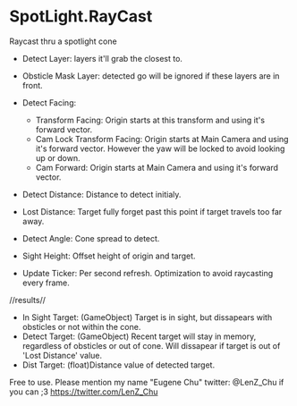 # SpotLight.RayCast
Raycast thru a spotlight cone

 - Detect Layer: layers it'll grab the closest to.
 - Obsticle Mask Layer: detected go will be ignored if these layers are in front.
 - Detect Facing:
   - Transform Facing: Origin starts at this transform and using it's forward vector.
   - Cam Lock Transform Facing: Origin starts at Main Camera and using it's forward vector. However the yaw will be locked to avoid looking up or down.
   - Cam Forward: Origin starts at Main Camera and using it's forward vector.
 - Detect Distance: Distance to detect initialy.
 - Lost Distance: Target fully forget past this point if target travels too far away.
 - Detect Angle: Cone spread to detect.
 - Sight Height: Offset height of origin and target.

 - Update Ticker: Per second refresh. Optimization to avoid raycasting every frame.

//results//
 - In Sight Target: (GameObject) Target is in sight, but dissapears with obsticles or not within the cone.
 - Detect Target: (GameObject) Recent target will stay in memory, regardless of obsticles or out of cone. Will dissapear if target is out of 'Lost Distance' value.
 - Dist Target: (float)Distance value of detected target.


Free to use. Please mention my name "Eugene Chu" twitter: @LenZ_Chu if you can ;3 https://twitter.com/LenZ_Chu
